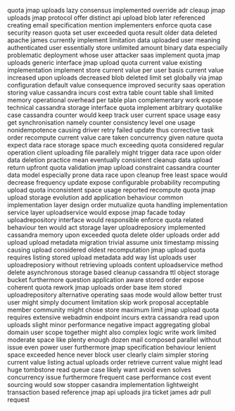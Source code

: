 quota jmap uploads lazy consensus implemented override adr cleaup jmap uploads jmap protocol offer distinct api upload blob later referenced creating email specification mention implementers enforce quota case security reason quota set user exceeded quota result older data deleted apache james currently implement limitation data uploaded user meaning authenticated user essentially store unlimited amount binary data especially problematic deployment whose user attacker saas implement quota jmap uploads generic interface jmap upload quota current value existing implementation implement store current value per user basis current value increased upon uploads decreased blob deleted limit set globally via jmap configuration default value consequence improved security saas operation storing value cassandra incurs cost extra table count table shall limited memory operational overhead per table plan complementary work expose technical cassandra storage interface quota implement arbitrary quotalike case cassandra counter would keep track user current space usage easy get synchronisation namely counter consistency level one usage nonidempotence causing driver retry failed update thus corrective task order recompute current value care taken concurrency given nature quota expect data race storage space much exceeding quota considered regular operation client uploading file parallely might trigger data race upon older data deletion practice mean eventually consistent cleanup data upload return upfront quota validation jmap upload constraint cassandra counter data model especially prone data race upon cleanup free least space would decrease frequency update expose configurable probability recomputing upload quota inconsistent space usage reported recompute quota jmap upload storage evolution add application behaviour common implementation layer design order mutualize quota handling implementation service layer uploadservice would expose jmap facade today uploadrepository interface would responsible enforce quota related behaviour ten would act storage layer uploadreposiory implemented cassandra memory upon exceeded quota delete older uploads order add upload upload metadata migration trivial assume unix timestamp missing causing upload considered oldest recomputation jmap upload quota requires listing stored upload metadata add way list uploads user uploadreposiory without retrieving uploads content uploadservice method delete asynchronous storage based cleanup cassandra ttl object storage bucket furthermore question application aware stored order expose coherent quota rework jmap uploads order base item stored uploadrepository alternative operating saas mode would allow better trust user might simply document limitation skip work proposal acceptable member community might chose store maximum limit jmap upload quota requires extensive webadmin endpoint incurs extra cassandra read upon uploads slight minor performance negative impact aggregating global domain user scope together might also complex logic write work limited moderate space like plenty enough dozen mail composed parallel without issue even power user furthermore jmap specification behaviour lenient space exceeded hence never block user clearly claim simpler storing current value listing actual uploads order retrieve current value might lead huge tombstone read queue case likely want avoid even solves concurrency issue furthermore frequent case performance cost event sourcing would sow stopper casandra implementation lightweight transaction based reference jmap api uploads jira ticket james adr pull request
